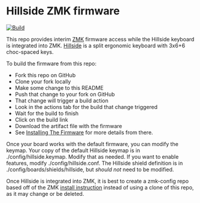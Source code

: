 # Hillside ZMK firmware

[![Build](https://github.com/mmccoyd/zmk-config/actions/workflows/build.yml/badge.svg)](https://github.com/mmccoyd/zmk-config/actions/workflows/build.yml)

This repo provides interim [ZMK](https://zmk.dev/docs) firmware access
 while the Hillside keyboard is integrated into ZMK.
[Hillside](https://github.com/mmccoyd/hillside) is a split ergonomic keyboard with 3x6+6 choc-spaced keys.

To build the firmware from this repo:
- Fork this repo on GitHub
- Clone your fork locally
- Make some change to this README
- Push that change to your fork on GitHub
- That change will trigger a build action
- Look in the actions tab for the build that change triggered
- Wait for the build to finish
- Click on the build link
- Download the artifact file with the firmware
- See [Installing The Firmware](https://zmk.dev/docs/user-setup#installing-the-firmware)
  for more details from there.

Once your board works with the default firmware,
  you can modify the keymap.
Your copy of the default Hillside keymap is in
  ./config/hillside.keymap.
Modify that as needed.
If you want to enable features,
  modify ./config/hillside.conf.
The Hillside shield definition is in ./config/boards/shields/hillside,
    but *should not* need to be modified.

Once Hillside is integrated into ZMK,
  it is best to create a zmk-config repo based off of the ZMK
  [install instruction](https://zmk.dev/docs/user-setup)
  instead of using a clone of this repo, as it may change or be deleted.

